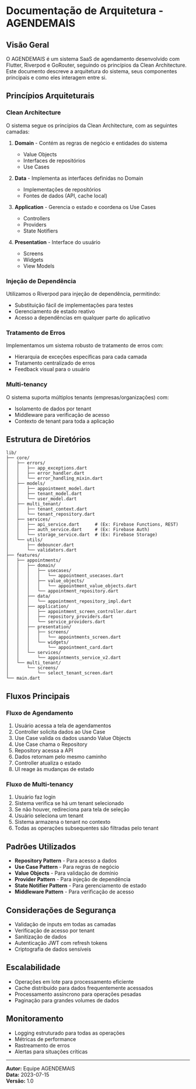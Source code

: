 # Documentação de Arquitetura - AGENDEMAIS

## Visão Geral

O AGENDEMAIS é um sistema SaaS de agendamento desenvolvido com Flutter, Riverpod e GoRouter, seguindo os princípios da Clean Architecture. Este documento descreve a arquitetura do sistema, seus componentes principais e como eles interagem entre si.

## Princípios Arquiteturais

### Clean Architecture

O sistema segue os princípios da Clean Architecture, com as seguintes camadas:

1. **Domain** - Contém as regras de negócio e entidades do sistema
   - Value Objects
   - Interfaces de repositórios
   - Use Cases

2. **Data** - Implementa as interfaces definidas no Domain
   - Implementações de repositórios
   - Fontes de dados (API, cache local)

3. **Application** - Gerencia o estado e coordena os Use Cases
   - Controllers
   - Providers
   - State Notifiers

4. **Presentation** - Interface do usuário
   - Screens
   - Widgets
   - View Models

### Injeção de Dependência

Utilizamos o Riverpod para injeção de dependência, permitindo:

- Substituição fácil de implementações para testes
- Gerenciamento de estado reativo
- Acesso a dependências em qualquer parte do aplicativo

### Tratamento de Erros

Implementamos um sistema robusto de tratamento de erros com:

- Hierarquia de exceções específicas para cada camada
- Tratamento centralizado de erros
- Feedback visual para o usuário

### Multi-tenancy

O sistema suporta múltiplos tenants (empresas/organizações) com:

- Isolamento de dados por tenant
- Middleware para verificação de acesso
- Contexto de tenant para toda a aplicação

## Estrutura de Diretórios

```
lib/
├── core/
│   ├── errors/
│   │   ├── app_exceptions.dart
│   │   ├── error_handler.dart
│   │   └── error_handling_mixin.dart
│   ├── models/
│   │   ├── appointment_model.dart
│   │   ├── tenant_model.dart
│   │   └── user_model.dart
│   ├── multi_tenant/
│   │   ├── tenant_context.dart
│   │   └── tenant_repository.dart
│   ├── services/
│   │   ├── api_service.dart      # (Ex: Firebase Functions, REST)
│   │   ├── auth_service.dart     # (Ex: Firebase Auth)
│   │   └── storage_service.dart  # (Ex: Firebase Storage)
│   └── utils/
│       ├── debouncer.dart
│       └── validators.dart
├── features/
│   ├── appointments/
│   │   ├── domain/
│   │   │   ├── usecases/
│   │   │   │   └── appointment_usecases.dart
│   │   │   ├── value_objects/
│   │   │   │   └── appointment_value_objects.dart
│   │   │   └── appointment_repository.dart
│   │   ├── data/
│   │   │   └── appointment_repository_impl.dart
│   │   ├── application/
│   │   │   ├── appointment_screen_controller.dart
│   │   │   ├── repository_providers.dart
│   │   │   └── service_providers.dart
│   │   ├── presentation/
│   │   │   ├── screens/
│   │   │   │   └── appointments_screen.dart
│   │   │   └── widgets/
│   │   │       └── appointment_card.dart
│   │   └── services/
│   │       └── appointments_service_v2.dart
│   └── multi_tenant/
│       └── screens/
│           └── select_tenant_screen.dart
└── main.dart
```

## Fluxos Principais

### Fluxo de Agendamento

1. Usuário acessa a tela de agendamentos
2. Controller solicita dados ao Use Case
3. Use Case valida os dados usando Value Objects
4. Use Case chama o Repository
5. Repository acessa a API
6. Dados retornam pelo mesmo caminho
7. Controller atualiza o estado
8. UI reage às mudanças de estado

### Fluxo de Multi-tenancy

1. Usuário faz login
2. Sistema verifica se há um tenant selecionado
3. Se não houver, redireciona para tela de seleção
4. Usuário seleciona um tenant
5. Sistema armazena o tenant no contexto
6. Todas as operações subsequentes são filtradas pelo tenant

## Padrões Utilizados

- **Repository Pattern** - Para acesso a dados
- **Use Case Pattern** - Para regras de negócio
- **Value Objects** - Para validação de domínio
- **Provider Pattern** - Para injeção de dependência
- **State Notifier Pattern** - Para gerenciamento de estado
- **Middleware Pattern** - Para verificação de acesso

## Considerações de Segurança

- Validação de inputs em todas as camadas
- Verificação de acesso por tenant
- Sanitização de dados
- Autenticação JWT com refresh tokens
- Criptografia de dados sensíveis

## Escalabilidade

- Operações em lote para processamento eficiente
- Cache distribuído para dados frequentemente acessados
- Processamento assíncrono para operações pesadas
- Paginação para grandes volumes de dados

## Monitoramento

- Logging estruturado para todas as operações
- Métricas de performance
- Rastreamento de erros
- Alertas para situações críticas

---

**Autor:** Equipe AGENDEMAIS  
**Data:** 2023-07-15  
**Versão:** 1.0